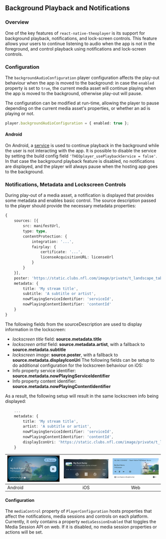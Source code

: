 ## Background Playback and Notifications

### Overview

One of the key features of `react-native-theoplayer` is its support for background playback,
notifications, and lock-screen controls. This feature allows your users to continue listening
to audio when the app is not in the foreground, and control playback using notifications and lock-screen controls.

### Configuration

The `backgroundAudioConfiguration` player configuration affects the play-out behaviour when the app is moved to
the background: in case the `enabled` property is set to `true`, the current media asset will continue
playing when the app is moved to the background, otherwise play-out will pause.

The configuration can be modified at run-time, allowing the player to pause depending on the current media asset's
properties, or whether an ad is playing or not.

```typescript
player.backgroundAudioConfiguration = { enabled: true };
```

#### Android

On Android, a [service](https://developer.android.com/guide/components/services) is used to
continue playback in the background while the user is not interacting with the app.
It is possible to disable the service by setting the build config field `'THEOplayer_usePlaybackService = false'`.
In that case the background playback feature is disabled, no notifications are displayed, and the
player will always pause when the hosting app goes to the background.

### Notifications, Metadata and Lockscreen Controls

During play-out of a media asset, a notification is displayed that provides some metadata and
enables basic control. The source description passed to the player should provide the necessary metadata
properties:

```typescript
{
	sources: [{
    	src: manifestUrl,
        type: type,
        contentProtection: {
        	integration: '...',
        	fairplay: {
        		certificate: '...',
				licenseAcquisitionURL: licenseUrl
			}
		}
	}],
	poster: 'https://static.clubs.nfl.com/image/private/t_landscape_tablet/seahawks/nvbiygyqt9ccucmys0hr.jpg',
	metadata: {
		title: 'My stream title',
		subtitle: 'A subtitle or artist',
		nowPlayingServiceIdentifier: 'serviceId',
		nowPlayingContentIdentifier: 'contentId'
	}
}
```

The following fields from the sourceDescription are used to display information in the lockscreen:
- *lockscreen title* field: **source.metadata.title**
- *lockscreen artist* field: **source.metadata.artist**, with a fallback to **source.metadata.subtitle**
- *lockscreen image*: **source.poster**, with a fallback to **source.metadata.displayIconUri**
The following fields can be setup to do additional configuration for the lockscreen behaviour on iOS:
- Info property service identifier: **source.metadata.nowPlayingServiceIdentifier**
- Info property content identifier: **source.metadata.nowPlayingContentIdentifier**

As a result, the following setup will result in the same lockscreen info being displayed:
```typescript
	...
	metadata: {
		title: 'My stream title',
		artist: 'A subtitle or artist',
		nowPlayingServiceIdentifier: 'serviceId',
		nowPlayingContentIdentifier: 'contentId',
		displayIconUri: 'https://static.clubs.nfl.com/image/private/t_landscape_tablet/seahawks/nvbiygyqt9ccucmys0hr.jpg',
	}
```

| ![notification_android](./notification_android.png) | ![notification_ios](./notification_ios.png) |  ![notification_web](./notification_web.png)   |
|-----------------------------------------------------|:-------------------------------------------:|:---:|
| Android                             |                     iOS                     | Web |

#### Configuration

The `mediaControl` property of `PlayerConfiguration` hosts properties that affect the notifications, media sessions and
controls on each platform. Currently, it only contains a property `mediaSessionEnabled`
that toggles the Media Session API on web. If it is disabled, no media session properties or actions will be set.

